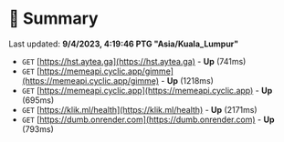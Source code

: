 # 📖 Summary
Last updated: **9/4/2023, 4:19:46 PTG "Asia/Kuala_Lumpur"**

- `GET` [https://hst.aytea.ga](https://hst.aytea.ga) - **Up** (741ms)
- `GET` [https://memeapi.cyclic.app/gimme](https://memeapi.cyclic.app/gimme) - **Up** (1218ms)
- `GET` [https://memeapi.cyclic.app](https://memeapi.cyclic.app) - **Up** (695ms)
- `GET` [https://klik.ml/health](https://klik.ml/health) - **Up** (2171ms)
- `GET` [https://dumb.onrender.com](https://dumb.onrender.com) - **Up** (793ms)
